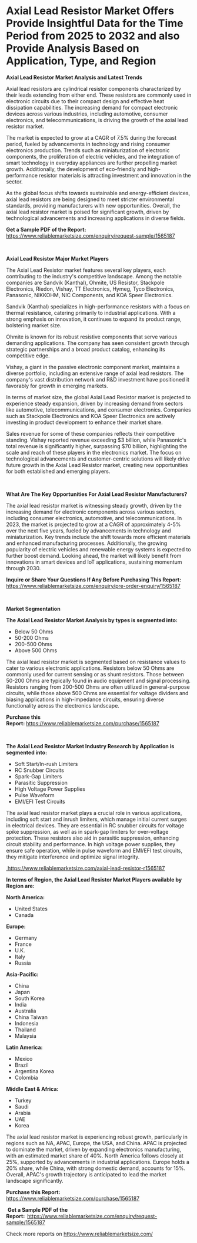 <p><h1>Axial Lead Resistor Market Offers Provide Insightful Data for the Time Period from 2025 to 2032 and also Provide Analysis Based on Application, Type, and Region</h1></p><p><strong>Axial Lead Resistor Market Analysis and Latest Trends</strong></p>
<p><p>Axial lead resistors are cylindrical resistor components characterized by their leads extending from either end. These resistors are commonly used in electronic circuits due to their compact design and effective heat dissipation capabilities. The increasing demand for compact electronic devices across various industries, including automotive, consumer electronics, and telecommunications, is driving the growth of the axial lead resistor market.</p><p>The market is expected to grow at a CAGR of 7.5% during the forecast period, fueled by advancements in technology and rising consumer electronics production. Trends such as miniaturization of electronic components, the proliferation of electric vehicles, and the integration of smart technology in everyday appliances are further propelling market growth. Additionally, the development of eco-friendly and high-performance resistor materials is attracting investment and innovation in the sector.</p><p>As the global focus shifts towards sustainable and energy-efficient devices, axial lead resistors are being designed to meet stricter environmental standards, providing manufacturers with new opportunities. Overall, the axial lead resistor market is poised for significant growth, driven by technological advancements and increasing applications in diverse fields.</p></p>
<p><strong>Get a Sample PDF of the Report:&nbsp;</strong> <a href="https://www.reliablemarketsize.com/enquiry/request-sample/1565187?utm_campaign=3201&utm_medium=2&utm_source=Github&utm_content=ia&utm_term=06042025&utm_id=axial-lead-resistor">https://www.reliablemarketsize.com/enquiry/request-sample/1565187</a></p>
<p>&nbsp;</p>
<p><strong>Axial Lead Resistor Major Market Players</strong></p>
<p><p>The Axial Lead Resistor market features several key players, each contributing to the industry's competitive landscape. Among the notable companies are Sandvik (Kanthal), Ohmite, US Resistor, Stackpole Electronics, Riedon, Vishay, TT Electronics, Hymeg, Tyco Electronics, Panasonic, NIKKOHM, NIC Components, and KOA Speer Electronics.</p><p>Sandvik (Kanthal) specializes in high-performance resistors with a focus on thermal resistance, catering primarily to industrial applications. With a strong emphasis on innovation, it continues to expand its product range, bolstering market size.</p><p>Ohmite is known for its robust resistive components that serve various demanding applications. The company has seen consistent growth through strategic partnerships and a broad product catalog, enhancing its competitive edge.</p><p>Vishay, a giant in the passive electronic component market, maintains a diverse portfolio, including an extensive range of axial lead resistors. The company's vast distribution network and R&D investment have positioned it favorably for growth in emerging markets.</p><p>In terms of market size, the global Axial Lead Resistor market is projected to experience steady expansion, driven by increasing demand from sectors like automotive, telecommunications, and consumer electronics. Companies such as Stackpole Electronics and KOA Speer Electronics are actively investing in product development to enhance their market share.</p><p>Sales revenue for some of these companies reflects their competitive standing. Vishay reported revenue exceeding $3 billion, while Panasonic's total revenue is significantly higher, surpassing $70 billion, highlighting the scale and reach of these players in the electronics market. The focus on technological advancements and customer-centric solutions will likely drive future growth in the Axial Lead Resistor market, creating new opportunities for both established and emerging players.</p></p>
<p>&nbsp;</p>
<p><strong>What Are The Key Opportunities For Axial Lead Resistor Manufacturers?</strong></p>
<p><p>The axial lead resistor market is witnessing steady growth, driven by the increasing demand for electronic components across various sectors, including consumer electronics, automotive, and telecommunications. In 2023, the market is projected to grow at a CAGR of approximately 4-5% over the next five years, fueled by advancements in technology and miniaturization. Key trends include the shift towards more efficient materials and enhanced manufacturing processes. Additionally, the growing popularity of electric vehicles and renewable energy systems is expected to further boost demand. Looking ahead, the market will likely benefit from innovations in smart devices and IoT applications, sustaining momentum through 2030.</p></p>
<p><strong>Inquire or Share Your Questions If Any Before Purchasing This Report:</strong> <a href="https://www.reliablemarketsize.com/enquiry/pre-order-enquiry/1565187?utm_campaign=3201&utm_medium=2&utm_source=Github&utm_content=ia&utm_term=06042025&utm_id=axial-lead-resistor">https://www.reliablemarketsize.com/enquiry/pre-order-enquiry/1565187</a></p>
<p>&nbsp;</p>
<p><strong>Market Segmentation</strong></p>
<p><strong>The Axial Lead Resistor Market Analysis by types is segmented into:</strong></p>
<p><ul><li>Below 50 Ohms</li><li>50-200 Ohms</li><li>200-500 Ohms</li><li>Above 500 Ohms</li></ul></p>
<p><p>The axial lead resistor market is segmented based on resistance values to cater to various electronic applications. Resistors below 50 Ohms are commonly used for current sensing or as shunt resistors. Those between 50-200 Ohms are typically found in audio equipment and signal processing. Resistors ranging from 200-500 Ohms are often utilized in general-purpose circuits, while those above 500 Ohms are essential for voltage dividers and biasing applications in high-impedance circuits, ensuring diverse functionality across the electronics landscape.</p></p>
<p><strong>Purchase this Report:&nbsp;</strong><a href="https://www.reliablemarketsize.com/purchase/1565187?utm_campaign=3201&utm_medium=2&utm_source=Github&utm_content=ia&utm_term=06042025&utm_id=axial-lead-resistor">https://www.reliablemarketsize.com/purchase/1565187</a></p>
<p>&nbsp;</p>
<p><strong>The Axial Lead Resistor Market Industry Research by Application is segmented into:</strong></p>
<p><ul><li>Soft Start/In-rush Limiters</li><li>RC Snubber Circuits</li><li>Spark-Gap Limiters</li><li>Parasitic Suppression</li><li>High Voltage Power Supplies</li><li>Pulse Waveform</li><li>EMI/EFI Test Circuits</li></ul></p>
<p><p>The axial lead resistor market plays a crucial role in various applications, including soft start and inrush limiters, which manage initial current surges in electrical devices. They are essential in RC snubber circuits for voltage spike suppression, as well as in spark-gap limiters for over-voltage protection. These resistors also aid in parasitic suppression, enhancing circuit stability and performance. In high voltage power supplies, they ensure safe operation, while in pulse waveform and EMI/EFI test circuits, they mitigate interference and optimize signal integrity.</p></p>
<p><a href="https://www.reliablemarketsize.com/axial-lead-resistor-r1565187?utm_campaign=3201&utm_medium=2&utm_source=Github&utm_content=ia&utm_term=06042025&utm_id=axial-lead-resistor">&nbsp;https://www.reliablemarketsize.com/axial-lead-resistor-r1565187</a></p>
<p><strong>In terms of Region, the Axial Lead Resistor Market Players available by Region are:</strong></p>
<p>
    <p> <strong> North America: </strong>
        <ul>
            <li>United States</li>
            <li>Canada</li>
        </ul>
        </p> 
    <p> <strong> Europe: </strong>
        <ul>
            <li>Germany</li>
            <li>France</li>
            <li>U.K.</li>
            <li>Italy</li>
            <li>Russia</li>
        </ul>
        </p> 
    <p> <strong> Asia-Pacific: </strong>
        <ul>
            <li>China</li>
            <li>Japan</li>
            <li>South Korea</li>
            <li>India</li>
            <li>Australia</li>
            <li>China Taiwan</li>
            <li>Indonesia</li>
            <li>Thailand</li>
            <li>Malaysia</li>
        </ul>
        </p> 
    <p> <strong> Latin America: </strong>
        <ul>
            <li>Mexico</li>
            <li>Brazil</li>
            <li>Argentina Korea</li>
            <li>Colombia</li>
        </ul>
        </p> 
    <p> <strong> Middle East & Africa: </strong>
        <ul>
            <li>Turkey</li>
            <li>Saudi</li>
            <li>Arabia</li>
            <li>UAE</li>
            <li>Korea</li>
        </ul>
    </p>
    </p>
<p><p>The axial lead resistor market is experiencing robust growth, particularly in regions such as NA, APAC, Europe, the USA, and China. APAC is projected to dominate the market, driven by expanding electronics manufacturing, with an estimated market share of 40%. North America follows closely at 25%, supported by advancements in industrial applications. Europe holds a 20% share, while China, with strong domestic demand, accounts for 15%. Overall, APAC's growth trajectory is anticipated to lead the market landscape significantly.</p></p>
<p><strong>Purchase this Report: </strong><a href="https://www.reliablemarketsize.com/purchase/1565187?utm_campaign=3201&utm_medium=2&utm_source=Github&utm_content=ia&utm_term=06042025&utm_id=axial-lead-resistor">https://www.reliablemarketsize.com/purchase/1565187</a></p>
<p>&nbsp;<strong>Get a Sample PDF of the Report:&nbsp;&nbsp;</strong><a href="https://www.reliablemarketsize.com/enquiry/request-sample/1565187?utm_campaign=3201&utm_medium=2&utm_source=Github&utm_content=ia&utm_term=06042025&utm_id=axial-lead-resistor">https://www.reliablemarketsize.com/enquiry/request-sample/1565187</a></p>
<p><strong></strong></p>
<p>Check more reports on <a href="https://www.reliablemarketsize.com/?utm_campaign=3201&utm_medium=2&utm_source=Github&utm_content=ia&utm_term=06042025&utm_id=axial-lead-resistor">https://www.reliablemarketsize.com/</a></p>